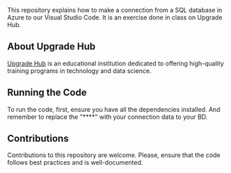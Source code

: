 This repository explains how to make a connection from a SQL database in Azure to our Visual Studio Code. It is an exercise done in class on Upgrade Hub.
## About Upgrade Hub

[Upgrade Hub](https://www.upgrade-hub.com/) is an educational institution dedicated to offering high-quality training programs in technology and data science.

## Running the Code

To run the code, first, ensure you have all the dependencies installed. And remember to replace the "****" with your connection data to your BD.

## Contributions

Contributions to this repository are welcome. Please, ensure that the code follows best practices and is well-documented.

